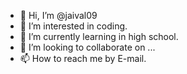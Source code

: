 - 👋 Hi, I’m @jaival09
- 👀 I’m interested in coding.
- 🌱 I’m currently learning in high school.
- 💞️ I’m looking to collaborate on ...
- 📫 How to reach me by E-mail.

<!---
jaival09/jaival09 is a ✨ special ✨ repository because its `README.md` (this file) appears on your GitHub profile.
You can click the Preview link to take a look at your changes.
--->
